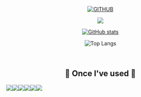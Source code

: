 <!--
**Leeyoonji23/Leeyoonji23** is a ✨ _special_ ✨ repository because its `README.md` (this file) appears on your GitHub profile.

Here are some ideas to get you started:

- 🔭 I’m currently working on ...
- 🌱 I’m currently learning ...
- 👯 I’m looking to collaborate on ...
- 🤔 I’m looking for help with ...
- 💬 Ask me about ...
- 📫 How to reach me: ...
- 😄 Pronouns: ...
- ⚡ Fun fact: ...
-->

<div align="center">

[![GITHUB](https://hits.seeyoufarm.com/api/count/incr/badge.svg?url=https%3A%2F%2Fgithub.com%2Fhyeeum0&count_bg=%23F29494&title_bg=%232F2E2E&icon=github.svg&icon_color=%23FFFFFF&title=GITHUB&edge_flat=false)](https://github.com/Leeyoonji23)

<a href="https://github.com/devxb/gitanimals">
  <img src="https://render.gitanimals.org/farms/Leeyoonji23"/>
</a>
  
[![GitHub stats](https://github-readme-stats.vercel.app/api?username=Leeyoonji23&include_all_commits=true&theme=nord&hide_border=true&count_private=true)](https://github.com/Leeyoonji23/github-readme-stats)

![Top Langs](https://github-readme-stats.vercel.app/api/top-langs/?username=Leeyoonji23&layout=compact)

<br>

    
## 🔨 Once I've used 🔨
<div style="display:flex; flex-direction:row;">
  <img src="https://img.shields.io/badge/GitHub-181717?style=flat-square&logo=GitHub&logoColor=white"/>
  <img src="https://img.shields.io/badge/Postman-FF6C37?style=flat-square&logo=Postman&logoColor=white"/>
      <br>
    <img src="https://img.shields.io/badge/JavaScript-7F52FF?style=flat-square&logo=JavaScript&logoColor=white">
    <img src="https://img.shields.io/badge/React-3DDC84?style=flat-square&logo=React&logoColor=white">
    <img src="https://img.shields.io/badge/TypeScript-00599C?style=flat-square&logo=TypeScript&logoColor=white"/>
  <img src="https://img.shields.io/badge/Visual Studio-5C2D91?style=flat-square&logo=Visual Studio&logoColor=white"/>
    <br>
</div><br>
</div>
